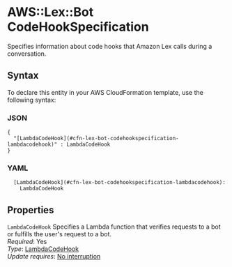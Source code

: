# AWS::Lex::Bot CodeHookSpecification<a name="aws-properties-lex-bot-codehookspecification"></a>

Specifies information about code hooks that Amazon Lex calls during a conversation\.

## Syntax<a name="aws-properties-lex-bot-codehookspecification-syntax"></a>

To declare this entity in your AWS CloudFormation template, use the following syntax:

### JSON<a name="aws-properties-lex-bot-codehookspecification-syntax.json"></a>

```
{
  "[LambdaCodeHook](#cfn-lex-bot-codehookspecification-lambdacodehook)" : LambdaCodeHook
}
```

### YAML<a name="aws-properties-lex-bot-codehookspecification-syntax.yaml"></a>

```
  [LambdaCodeHook](#cfn-lex-bot-codehookspecification-lambdacodehook): 
    LambdaCodeHook
```

## Properties<a name="aws-properties-lex-bot-codehookspecification-properties"></a>

`LambdaCodeHook`  <a name="cfn-lex-bot-codehookspecification-lambdacodehook"></a>
Specifies a Lambda function that verifies requests to a bot or fulfills the user's request to a bot\.  
*Required*: Yes  
*Type*: [LambdaCodeHook](aws-properties-lex-bot-lambdacodehook.md)  
*Update requires*: [No interruption](https://docs.aws.amazon.com/AWSCloudFormation/latest/UserGuide/using-cfn-updating-stacks-update-behaviors.html#update-no-interrupt)